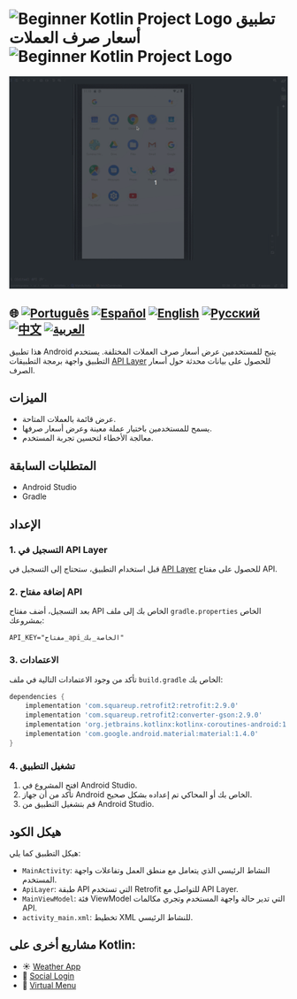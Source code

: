 # <img src="https://italiancoders.it/wp-content/uploads/2018/01/kotlin_250x250.png" alt="Beginner Kotlin Project Logo" width="52" height="30" /> تطبيق أسعار صرف العملات <img src="https://italiancoders.it/wp-content/uploads/2018/01/kotlin_250x250.png" alt="Beginner Kotlin Project Logo" width="52" height="30" />

![عرض توضيحي للاستخدام](./assets/currencyConverter.gif)

## 🌐 [![Português](https://img.shields.io/badge/Português-green)](https://github.com/SamuelRocha91/kotlinExchangeRate/blob/main/README.md) [![Español](https://img.shields.io/badge/Español-yellow)](https://github.com/SamuelRocha91/kotlinExchangeRate/blob/main/README_es.md) [![English](https://img.shields.io/badge/English-blue)](https://github.com/SamuelRocha91/kotlinExchangeRate/blob/main/README_en.md) [![Русский](https://img.shields.io/badge/Русский-lightgrey)](https://github.com/SamuelRocha91/kotlinExchangeRate/blob/main/README_ru.md) [![中文](https://img.shields.io/badge/中文-red)](https://github.com/SamuelRocha91/kotlinExchangeRate/blob/main/README_ch.md) [![العربية](https://img.shields.io/badge/العربية-orange)](https://github.com/SamuelRocha91/kotlinExchangeRate/blob/main/README_ar.md)

هذا تطبيق Android يتيح للمستخدمين عرض أسعار صرف العملات المختلفة. يستخدم التطبيق واجهة برمجة التطبيقات [API Layer](https://apilayer.com/) للحصول على بيانات محدثة حول أسعار الصرف.

## الميزات

- عرض قائمة بالعملات المتاحة.
- يسمح للمستخدمين باختيار عملة معينة وعرض أسعار صرفها.
- معالجة الأخطاء لتحسين تجربة المستخدم.

## المتطلبات السابقة

- Android Studio
- Gradle

## الإعداد

### 1. التسجيل في API Layer

قبل استخدام التطبيق، ستحتاج إلى التسجيل في [API Layer](https://apilayer.com/) للحصول على مفتاح API.

### 2. إضافة مفتاح API

بعد التسجيل، أضف مفتاح API الخاص بك إلى ملف `gradle.properties` الخاص بمشروعك:

```properties
API_KEY="مفتاح_api_الخاصة_بك"
```

### 3. الاعتمادات

تأكد من وجود الاعتمادات التالية في ملف `build.gradle` الخاص بك:

```groovy
dependencies {
    implementation 'com.squareup.retrofit2:retrofit:2.9.0'
    implementation 'com.squareup.retrofit2:converter-gson:2.9.0'
    implementation 'org.jetbrains.kotlinx:kotlinx-coroutines-android:1.5.2'
    implementation 'com.google.android.material:material:1.4.0'
}
```

### 4. تشغيل التطبيق

1. افتح المشروع في Android Studio.
2. تأكد من أن جهاز Android الخاص بك أو المحاكي تم إعداده بشكل صحيح.
3. قم بتشغيل التطبيق من Android Studio.

## هيكل الكود

هيكل التطبيق كما يلي:

- `MainActivity`: النشاط الرئيسي الذي يتعامل مع منطق العمل وتفاعلات واجهة المستخدم.
- `ApiLayer`: طبقة API التي تستخدم Retrofit للتواصل مع API Layer.
- `MainViewModel`: فئة ViewModel التي تدير حالة واجهة المستخدم وتجري مكالمات API.
- `activity_main.xml`: تخطيط XML للنشاط الرئيسي.

## مشاريع أخرى على Kotlin:

- ☀️ [Weather App](https://github.com/SamuelRocha91/kotlinWeatherApp/blob/main/README_ar.md)
- 👤 [Social Login](https://github.com/SamuelRocha91/kotlinLoginSocial/blob/main/README_ar.md)
- 📜 [Virtual Menu](https://github.com/SamuelRocha91/kotlinVirtualMenu//blob/main/README_ar.md)
